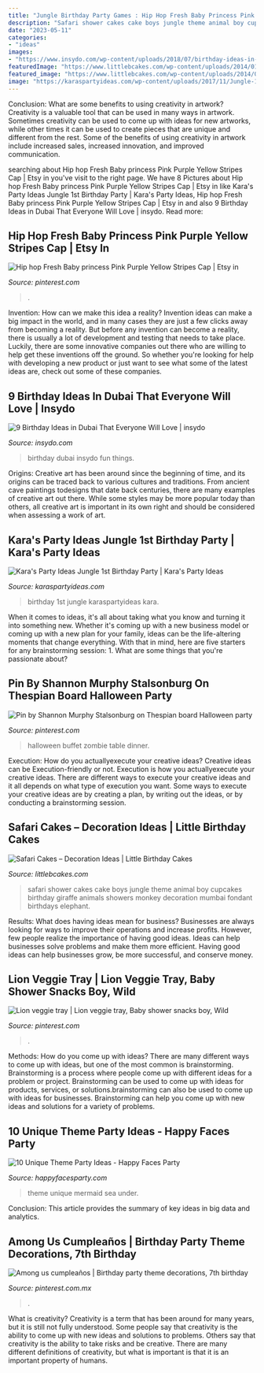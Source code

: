```yaml
---
title: "Jungle Birthday Party Games : Hip Hop Fresh Baby Princess Pink Purple Yellow Stripes Cap"
description: "Safari shower cakes cake boys jungle theme animal boy cupcakes birthday giraffe animals showers monkey decoration mumbai fondant birthdays elephant"
date: "2023-05-11"
categories:
- "ideas"
images:
- "https://www.insydo.com/wp-content/uploads/2018/07/birthday-ideas-in-dubai-birthday-in-dubai-bubble-soccer-uae-Cropped.png"
featuredImage: "https://www.littlebcakes.com/wp-content/uploads/2014/01/Safari-Cakes.jpg"
featured_image: "https://www.littlebcakes.com/wp-content/uploads/2014/01/Safari-Cakes.jpg"
image: "https://karaspartyideas.com/wp-content/uploads/2017/11/Jungle-1st-Birthday-Party-via-Karas-Party-Ideas-KarasPartyIdeas.com40.jpeg"
---
```



Conclusion: What are some benefits to using creativity in artwork?
Creativity is a valuable tool that can be used in many ways in artwork. Sometimes creativity can be used to come up with ideas for new artworks, while other times it can be used to create pieces that are unique and different from the rest. Some of the benefits of using creativity in artwork include increased sales, increased innovation, and improved communication.

	

		
searching about Hip hop Fresh Baby princess Pink Purple Yellow Stripes Cap | Etsy in you've visit to the right page. We have 8 Pictures about Hip hop Fresh Baby princess Pink Purple Yellow Stripes Cap | Etsy in like Kara&#039;s Party Ideas Jungle 1st Birthday Party | Kara&#039;s Party Ideas, Hip hop Fresh Baby princess Pink Purple Yellow Stripes Cap | Etsy in and also 9 Birthday Ideas in Dubai That Everyone Will Love | insydo. Read more:
		
    
## Hip Hop Fresh Baby Princess Pink Purple Yellow Stripes Cap | Etsy In

<img loading=lazy src="https://i.pinimg.com/736x/52/e0/35/52e035598e822343d63698d4a0dac9c4.jpg" onerror="this.onerror=null;this.src='https://tse3.mm.bing.net/th?id=OIP.h07ae04HNfnV3bE-WQ49YAHaLx&amp;pid=15.1';" alt="Hip hop Fresh Baby princess Pink Purple Yellow Stripes Cap | Etsy in">

_Source: pinterest.com_

>. 

	

Invention: How can we make this idea a reality?
Invention ideas can make a big impact in the world, and in many cases they are just a few clicks away from becoming a reality. 
But before any invention can become a reality, there is usually a lot of development and testing that needs to take place. 
Luckily, there are some innovative companies out there who are willing to help get these inventions off the ground. 
 So whether you're looking for help with developing a new product or just want to see what some of the latest ideas are, check out some of these companies.

    
## 9 Birthday Ideas In Dubai That Everyone Will Love | Insydo

<img loading=lazy src="https://www.insydo.com/wp-content/uploads/2018/07/birthday-ideas-in-dubai-birthday-in-dubai-bubble-soccer-uae-Cropped.png" onerror="this.onerror=null;this.src='https://tse3.mm.bing.net/th?id=OIP.fNNaAYGBLzWpuAV3iLtOHQHaD3&amp;pid=15.1';" alt="9 Birthday Ideas in Dubai That Everyone Will Love | insydo">

_Source: insydo.com_

>birthday dubai insydo fun things. 

	

Origins:
Creative art has been around since the beginning of time, and its origins can be traced back to various cultures and traditions. From ancient cave paintings todesigns that date back centuries, there are many examples of creative art out there. While some styles may be more popular today than others, all creative art is important in its own right and should be considered when assessing a work of art.

    
## Kara&#039;s Party Ideas Jungle 1st Birthday Party | Kara&#039;s Party Ideas

<img loading=lazy src="https://karaspartyideas.com/wp-content/uploads/2017/11/Jungle-1st-Birthday-Party-via-Karas-Party-Ideas-KarasPartyIdeas.com40.jpeg" onerror="this.onerror=null;this.src='https://tse3.mm.bing.net/th?id=OIP.AShsygqWkwaCkbVIvQ2xzQHaLH&amp;pid=15.1';" alt="Kara&#039;s Party Ideas Jungle 1st Birthday Party | Kara&#039;s Party Ideas">

_Source: karaspartyideas.com_

>birthday 1st jungle karaspartyideas kara. 

	

When it comes to ideas, it's all about taking what you know and turning it into something new. Whether it's coming up with a new business model or coming up with a new plan for your family, ideas can be the life-altering moments that change everything. With that in mind, here are five starters for any brainstorming session: 1. What are some things that you're passionate about?

    
## Pin By Shannon Murphy Stalsonburg On Thespian Board Halloween Party

<img loading=lazy src="https://i.pinimg.com/736x/19/31/5d/19315de08a1748be68af8250d83cbf09--buffets-zombies.jpg" onerror="this.onerror=null;this.src='https://tse2.mm.bing.net/th?id=OIP.BMfLWnkbtcPMXlaJpcNMiQHaJ3&amp;pid=15.1';" alt="Pin by Shannon Murphy Stalsonburg on Thespian board Halloween party">

_Source: pinterest.com_

>halloween buffet zombie table dinner. 

	

Execution: How do you actuallyexecute your creative ideas?
Creative ideas can be Execution-friendly or not. Execution is how you actuallyexecute your creative ideas. There are different ways to execute your creative ideas and it all depends on what type of execution you want. Some ways to execute your creative ideas are by creating a plan, by writing out the ideas, or by conducting a brainstorming session.

    
## Safari Cakes – Decoration Ideas | Little Birthday Cakes

<img loading=lazy src="https://www.littlebcakes.com/wp-content/uploads/2014/01/Safari-Cakes.jpg" onerror="this.onerror=null;this.src='https://tse3.mm.bing.net/th?id=OIP.0ZrLHrHg8BRlqLQGJpYJ-gHaKS&amp;pid=15.1';" alt="Safari Cakes – Decoration Ideas | Little Birthday Cakes">

_Source: littlebcakes.com_

>safari shower cakes cake boys jungle theme animal boy cupcakes birthday giraffe animals showers monkey decoration mumbai fondant birthdays elephant. 

	

Results: What does having ideas mean for business?
Businesses are always looking for ways to improve their operations and increase profits. However, few people realize the importance of having good ideas. Ideas can help businesses solve problems and make them more efficient. Having good ideas can help businesses grow, be more successful, and conserve money.

    
## Lion Veggie Tray | Lion Veggie Tray, Baby Shower Snacks Boy, Wild

<img loading=lazy src="https://i.pinimg.com/736x/ba/a4/4b/baa44b043cf7bfd02e5e7fe6ccb666ed.jpg" onerror="this.onerror=null;this.src='https://tse3.mm.bing.net/th?id=OIP.WylETm_S0SEYSx8Sj2F7uwHaJ8&amp;pid=15.1';" alt="Lion veggie tray | Lion veggie tray, Baby shower snacks boy, Wild">

_Source: pinterest.com_

>. 

	

Methods: How do you come up with ideas?
There are many different ways to come up with ideas, but one of the most common is brainstorming. Brainstorming is a process where people come up with different ideas for a problem or project. Brainstorming can be used to come up with ideas for products, services, or solutions.brainstorming can also be used to come up with ideas for businesses. Brainstorming can help you come up with new ideas and solutions for a variety of problems.

    
## 10 Unique Theme Party Ideas - Happy Faces Party

<img loading=lazy src="http://happyfacesparty.com/wp-content/uploads/2017/08/061afc44f5c3b002e46f9fed9352737d.jpg" onerror="this.onerror=null;this.src='https://tse4.mm.bing.net/th?id=OIP.LtvcQbEKNtQZ_01sy3iDNQHaLH&amp;pid=15.1';" alt="10 Unique Theme Party Ideas - Happy Faces Party">

_Source: happyfacesparty.com_

>theme unique mermaid sea under. 

	

Conclusion:
This article provides the summary of key ideas in big data and analytics.

    
## Among Us Cumpleaños | Birthday Party Theme Decorations, 7th Birthday

<img loading=lazy src="https://i.pinimg.com/736x/12/06/91/120691565d66ea1769e875955e8c5062.jpg" onerror="this.onerror=null;this.src='https://tse2.mm.bing.net/th?id=OIP.NZKnJxL5gYfOl7_CDfBJkQHaJ3&amp;pid=15.1';" alt="Among us cumpleaños | Birthday party theme decorations, 7th birthday">

_Source: pinterest.com.mx_

>. 

	

What is creativity?
Creativity is a term that has been around for many years, but it is still not fully understood. Some people say that creativity is the ability to come up with new ideas and solutions to problems. Others say that creativity is the ability to take risks and be creative. There are many different definitions of creativity, but what is important is that it is an important property of humans.

